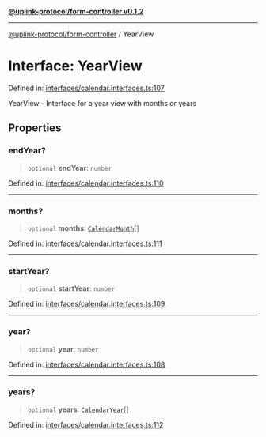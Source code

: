 [**@uplink-protocol/form-controller v0.1.2**](../README.md)

***

[@uplink-protocol/form-controller](../globals.md) / YearView

# Interface: YearView

Defined in: [interfaces/calendar.interfaces.ts:107](https://github.com/jmkcoder/uplink-protocol-calendar/blob/519c17274ca35a5b4f4dfa9d2f04d55cb230d0b4/src/interfaces/calendar.interfaces.ts#L107)

YearView - Interface for a year view with months or years

## Properties

### endYear?

> `optional` **endYear**: `number`

Defined in: [interfaces/calendar.interfaces.ts:110](https://github.com/jmkcoder/uplink-protocol-calendar/blob/519c17274ca35a5b4f4dfa9d2f04d55cb230d0b4/src/interfaces/calendar.interfaces.ts#L110)

***

### months?

> `optional` **months**: [`CalendarMonth`](CalendarMonth.md)[]

Defined in: [interfaces/calendar.interfaces.ts:111](https://github.com/jmkcoder/uplink-protocol-calendar/blob/519c17274ca35a5b4f4dfa9d2f04d55cb230d0b4/src/interfaces/calendar.interfaces.ts#L111)

***

### startYear?

> `optional` **startYear**: `number`

Defined in: [interfaces/calendar.interfaces.ts:109](https://github.com/jmkcoder/uplink-protocol-calendar/blob/519c17274ca35a5b4f4dfa9d2f04d55cb230d0b4/src/interfaces/calendar.interfaces.ts#L109)

***

### year?

> `optional` **year**: `number`

Defined in: [interfaces/calendar.interfaces.ts:108](https://github.com/jmkcoder/uplink-protocol-calendar/blob/519c17274ca35a5b4f4dfa9d2f04d55cb230d0b4/src/interfaces/calendar.interfaces.ts#L108)

***

### years?

> `optional` **years**: [`CalendarYear`](CalendarYear.md)[]

Defined in: [interfaces/calendar.interfaces.ts:112](https://github.com/jmkcoder/uplink-protocol-calendar/blob/519c17274ca35a5b4f4dfa9d2f04d55cb230d0b4/src/interfaces/calendar.interfaces.ts#L112)

